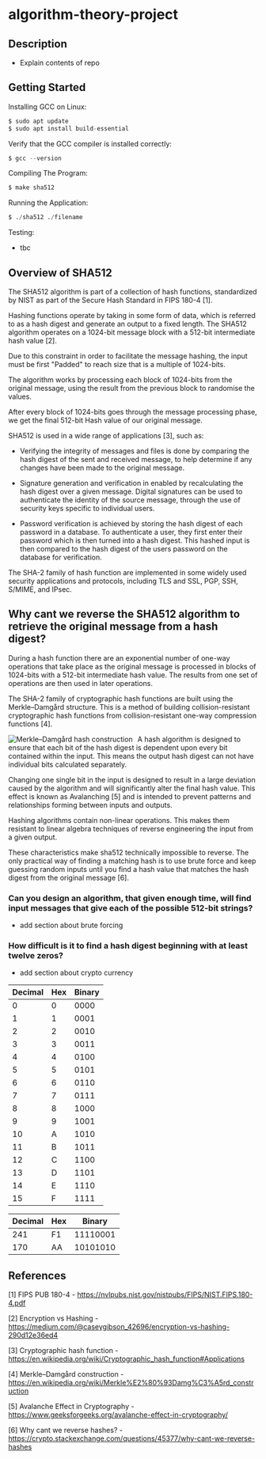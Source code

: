# algorithm-theory-project

## Description
- Explain contents of repo

## Getting Started

Installing GCC on Linux:

```python
$ sudo apt update
$ sudo apt install build-essential
```

Verify that the GCC compiler is installed correctly:
```python
$ gcc --version
```

Compiling The Program:
```python
$ make sha512
```

Running the Application:
```python
$ ./sha512 ./filename
```

Testing:
- tbc

## Overview of SHA512
The SHA512 algorithm  is part of a collection of hash functions, standardized by NIST as part of the Secure Hash Standard in FIPS 180-4 [1]. 

Hashing functions operate by taking in some form of data, which is referred to as a hash digest and generate an output to a fixed length. The SHA512 algorithm operates on a 1024-bit message block with a 512-bit intermediate hash value [2].

Due to this constraint in order to facilitate the message hashing, the input must be first "Padded" to reach size that is a multiple of 1024-bits.

The algorithm works by processing each block of 1024-bits from the original message, using the result from the previous block to randomise the values.

After every block of 1024-bits goes through the message processing phase, we get the final 512-bit Hash value of our original message.

SHA512 is used in a wide range of applications [3], such as:

- Verifying the integrity of messages and files is done by comparing the hash digest of the sent and received message, to help determine if any changes have been made to the original message.

- Signature generation and verification in enabled by recalculating the hash digest over a given message. Digital signatures can be used to authenticate the identity of the source message, through the use of security keys specific to individual users. 

- Password verification is achieved by storing the hash digest of each password in a database. To authenticate a user, they first enter their password which is then turned into a hash digest. This hashed input is then compared to the hash digest of the users password on the database for verification. 

The SHA-2 family of hash function are implemented in some widely used security applications and protocols, including TLS and SSL, PGP, SSH, S/MIME, and IPsec.

## Why cant we reverse the SHA512 algorithm to retrieve the original message from a hash digest? 

During a hash function there are an exponential number of one-way operations that take place as the original message is processed in blocks of 1024-bits with a 512-bit intermediate hash value. The results from one set of operations are then used in later operations.

The SHA-2 family of cryptographic hash functions are built using the Merkle–Damgård structure. This is a method of building collision-resistant cryptographic hash functions from collision-resistant one-way compression functions [4].

<img src="https://upload.wikimedia.org/wikipedia/commons/thumb/e/ed/Merkle-Damgard_hash_big.svg/400px-Merkle-Damgard_hash_big.svg.png"
     alt="Merkle–Damgård hash construction"
     style="float: left; margin-right: 10px;" />

A hash algorithm is designed to ensure that each bit of the hash digest is dependent upon every bit contained within the input. This means the output hash digest can not have individual bits calculated separately.

Changing one single bit in the input is designed to result in a large deviation caused by the algorithm and will significantly alter the final hash value. This effect is known as Avalanching [5] and is intended to prevent patterns and relationships forming between inputs and outputs.

Hashing algorithms contain non-linear operations. This makes them resistant to linear algebra techniques of reverse engineering the input from a given output.

These characteristics make sha512 technically impossible to reverse. The only practical way of finding a matching hash is to use brute force and keep guessing random inputs until you find a hash value that matches the hash digest from the original message [6].

### Can you design an algorithm, that given enough time, will find input messages that give each of the possible 512-bit strings?

- add section about brute forcing

### How difficult is it to find a hash digest beginning with at least twelve zeros?

- add section about crypto currency


| Decimal | Hex | Binary |
|---------|-----|--------|
|       0 |   0 |   0000 |
|       1 |   1 |   0001 |
|       2 |   2 |   0010 |
|       3 |   3 |   0011 |
|       4 |   4 |   0100 |
|       5 |   5 |   0101 |
|       6 |   6 |   0110 |
|       7 |   7 |   0111 |
|       8 |   8 |   1000 |
|       9 |   9 |   1001 |
|      10 |   A |   1010 |
|      11 |   B |   1011 |
|      12 |   C |   1100 |
|      13 |   D |   1101 |
|      14 |   E |   1110 |
|      15 |   F |   1111 |

|Decimal | Hex |   Binary |
|--------|-----|----------|
|    241 |  F1 | 11110001 |
|    170 |  AA | 10101010 |

## References

[1] FIPS PUB 180-4 - https://nvlpubs.nist.gov/nistpubs/FIPS/NIST.FIPS.180-4.pdf

[2] Encryption vs Hashing - https://medium.com/@caseygibson_42696/encryption-vs-hashing-290d12e36ed4

[3] Cryptographic hash function - https://en.wikipedia.org/wiki/Cryptographic_hash_function#Applications

[4] Merkle–Damgård construction - https://en.wikipedia.org/wiki/Merkle%E2%80%93Damg%C3%A5rd_construction

[5] Avalanche Effect in Cryptography - https://www.geeksforgeeks.org/avalanche-effect-in-cryptography/

[6] Why cant we reverse hashes? - https://crypto.stackexchange.com/questions/45377/why-cant-we-reverse-hashes